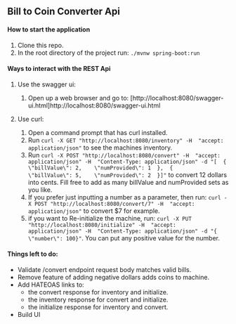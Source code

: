 ## Bill to Coin Converter Api

#### How to start the application
1. Clone this repo.
1. In the root directory of the project run:
`./mvnw spring-boot:run`

#### Ways to interact with the REST Api
1. Use the swagger ui:
    1. Open up a web browser and go to: [http://localhost:8080/swagger-ui.html]http://localhost:8080/swagger-ui.html
    
1.  Use curl:
    1.  Open a command prompt that has curl installed.
    1.  Run `curl -X GET "http://localhost:8080/inventory" -H  "accept: application/json"`
     to see the machines inventory.
    1. Run `curl -X POST "http://localhost:8080/convert" -H  "accept: application/json" -H  "Content-Type: application/json" -d "[  {    \"billValue\": 2,    \"numProvided\": 1  },  {    \"billValue\": 5,    \"numProvided\": 2  }]"`
    to convert 12 dollars into cents.  Fill free to add as many billValue and numProvided sets as you like.
    1. If you prefer just inputting a number as a parameter, then run:
    `curl -X POST "http://localhost:8080/convert/7" -H  "accept: application/json"` 
    to convert $7 for example.
    1. if you want to Re-initialize the machine, run:
    `curl -X PUT "http://localhost:8080/initialize" -H  "accept: application/json" -H  "Content-Type: application/json" -d "{  \"number\": 100}"`.
    You can put any positive value for the number.
    
    
####  Things left to do:
* Validate /convert endpoint request body matches valid bills.
* Remove feature of adding negative dollars adds coins to machine.
* Add HATEOAS links to:
    * the convert response for inventory and initialize.
    * the inventory response for convert and initialize.
    * the initialize response for inventory and convert.
* Build UI
